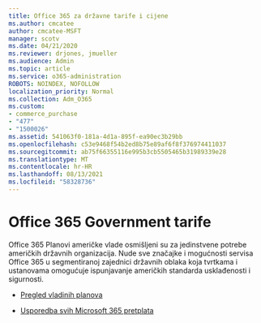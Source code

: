```yaml
---
title: Office 365 za državne tarife i cijene
ms.author: cmcatee
author: cmcatee-MSFT
manager: scotv
ms.date: 04/21/2020
ms.reviewer: drjones, jmueller
ms.audience: Admin
ms.topic: article
ms.service: o365-administration
ROBOTS: NOINDEX, NOFOLLOW
localization_priority: Normal
ms.collection: Adm_O365
ms.custom:
- commerce_purchase
- "477"
- "1500026"
ms.assetid: 541063f0-181a-4d1a-895f-ea90ec3b29bb
ms.openlocfilehash: c53e9468f54b2ed8b75e89af6f8f376974411037
ms.sourcegitcommit: ab75f66355116e995b3cb5505465b31989339e28
ms.translationtype: MT
ms.contentlocale: hr-HR
ms.lasthandoff: 08/13/2021
ms.locfileid: "58328736"
---
```

# <a name="office-365-government-plans"></a>Office 365 Government tarife

Office 365 Planovi američke vlade osmišljeni su za jedinstvene potrebe američkih državnih organizacija. Nude sve značajke i mogućnosti servisa Office 365 u segmentiranoj zajednici državnih oblaka koja tvrtkama i ustanovama omogućuje ispunjavanje američkih standarda usklađenosti i sigurnosti.
  
- [Pregled vladinih planova](https://products.office.com/government/compare-office-365-government-plans)

- [Usporedba svih Microsoft 365 pretplata](https://products.office.com/business/compare-more-office-365-for-business-plans)